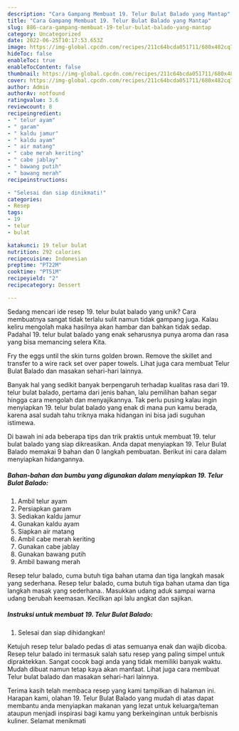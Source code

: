 ```yaml
---
description: "Cara Gampang Membuat 19. Telur Bulat Balado yang Mantap"
title: "Cara Gampang Membuat 19. Telur Bulat Balado yang Mantap"
slug: 886-cara-gampang-membuat-19-telur-bulat-balado-yang-mantap
category: Uncategorized
date: 2022-06-25T10:17:53.653Z
image: https://img-global.cpcdn.com/recipes/211c64bcda051711/680x482cq70/19-telur-bulat-balado-foto-resep-utama.jpg
hideToc: false
enableToc: true
enableTocContent: false
thumbnail: https://img-global.cpcdn.com/recipes/211c64bcda051711/680x482cq70/19-telur-bulat-balado-foto-resep-utama.jpg
cover: https://img-global.cpcdn.com/recipes/211c64bcda051711/680x482cq70/19-telur-bulat-balado-foto-resep-utama.jpg
author: Admin
authorAv: notfound
ratingvalue: 3.6
reviewcount: 8
recipeingredient:
- " telur ayam"
- " garam"
- " kaldu jamur"
- " kaldu ayam"
- " air matang"
- " cabe merah keriting"
- " cabe jablay"
- " bawang putih"
- " bawang merah"
recipeinstructions:

- "Selesai dan siap dinikmati!"
categories:
- Resep
tags:
- 19
- telur
- bulat

katakunci: 19 telur bulat 
nutrition: 292 calories
recipecuisine: Indonesian
preptime: "PT22M"
cooktime: "PT51M"
recipeyield: "2"
recipecategory: Dessert

---
```





Sedang mencari ide resep 19. telur bulat balado yang unik? Cara membuatnya sangat tidak terlalu sulit namun tidak gampang juga. Kalau keliru mengolah maka hasilnya akan hambar dan bahkan tidak sedap. Padahal 19. telur bulat balado yang enak seharusnya punya aroma dan rasa yang bisa memancing selera Kita.





Fry the eggs until the skin turns golden brown. Remove the skillet and transfer to a wire rack set over paper towels. Lihat juga cara membuat Telur Bulat Balado dan masakan sehari-hari lainnya.

Banyak hal yang sedikit banyak berpengaruh terhadap kualitas rasa dari 19. telur bulat balado, pertama dari jenis bahan, lalu pemilihan bahan segar hingga cara mengolah dan menyajikannya. Tak perlu pusing kalau ingin menyiapkan 19. telur bulat balado yang enak di mana pun kamu berada, karena asal sudah tahu triknya maka hidangan ini bisa jadi suguhan istimewa.






Di bawah ini ada beberapa tips dan trik praktis untuk membuat 19. telur bulat balado yang siap dikreasikan. Anda dapat menyiapkan 19. Telur Bulat Balado memakai 9 bahan dan 0 langkah pembuatan. Berikut ini cara dalam menyiapkan hidangannya.

<!--inarticleads1-->

##### Bahan-bahan dan bumbu yang digunakan dalam menyiapkan 19. Telur Bulat Balado:

1. Ambil  telur ayam
1. Persiapkan  garam
1. Sediakan  kaldu jamur
1. Gunakan  kaldu ayam
1. Siapkan  air matang
1. Ambil  cabe merah keriting
1. Gunakan  cabe jablay
1. Gunakan  bawang putih
1. Ambil  bawang merah


Resep telur balado, cuma butuh tiga bahan utama dan tiga langkah masak yang sederhana. Resep telur balado, cuma butuh tiga bahan utama dan tiga langkah masak yang sederhana.. Masukkan udang aduk sampai warna udang berubah keemasan. Kecilkan api lalu angkat dan sajikan. 

<!--inarticleads2-->

##### Instruksi untuk membuat 19. Telur Bulat Balado:


1. Selesai dan siap dihidangkan!

Ketujuh resep telur balado pedas di atas semuanya enak dan wajib dicoba. Resep telur balado ini termasuk salah satu resep yang paling simpel untuk dipraktekkan. Sangat cocok bagi anda yang tidak memiliki banyak waktu. Mudah dibuat namun tetap kaya akan manfaat. Lihat juga cara membuat Telur bulat balado dan masakan sehari-hari lainnya. 

Terima kasih telah membaca resep yang kami tampilkan di halaman ini. Harapan kami, olahan 19. Telur Bulat Balado yang mudah di atas dapat membantu anda menyiapkan makanan yang lezat untuk keluarga/teman ataupun menjadi inspirasi bagi kamu yang berkeinginan untuk berbisnis kuliner. Selamat menikmati
